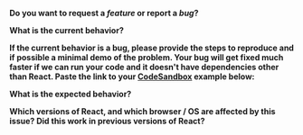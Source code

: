 **Do you want to request a *feature* or report a *bug*?**

**What is the current behavior?**

**If the current behavior is a bug, please provide the steps to reproduce and if possible a minimal demo of the problem. Your bug will get fixed much faster if we can run your code and it doesn't have dependencies other than React. Paste the link to your [CodeSandbox](https://codesandbox.io/s/new) example below:**

**What is the expected behavior?**

**Which versions of React, and which browser / OS are affected by this issue? Did this work in previous versions of React?**
